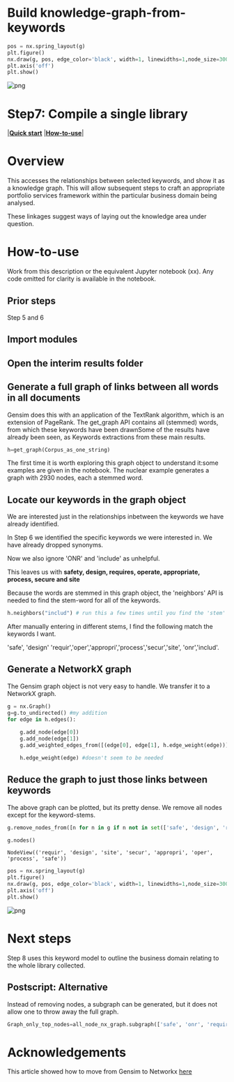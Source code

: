 # Build knowledge-graph-from-keywords



```python
pos = nx.spring_layout(g)
plt.figure()
nx.draw(g, pos, edge_color='black', width=1, linewidths=1,node_size=3000, node_color='seagreen', alpha=0.9,labels={node: node for node in g.nodes()})
plt.axis('off')
plt.show()
```


![png](/images/output_0_0.png)


# Step7: Compile a single library

|**[Quick start](#Quick-start)** |**[How-to-use](#How-to-use)**|

# Overview
 This accesses the relationships between selected keywords, and show it as a knowledge graph. 
 This will allow subsequent steps to craft an appropriate portfolio services framework within the particular business domain being analysed.
 
 These linkages suggest ways of laying out the knowledge area under question.

# How-to-use
Work from this description or the equivalent Jupyter notebook (xx). Any code omitted for clarity is available in the notebook.

## Prior steps
Step 5 and 6

## Import modules

## Open the interim results folder

## Generate a full graph of links between all words in all documents

Gensim does this with an application of the TextRank algorithm, which is an extension of PageRank. The get_graph API contains all (stemmed) words, from which these keywords have been drawnSome of the results have already been seen, as Keywords  extractions from these main results. 

```python
h=get_graph(Corpus_as_one_string)
```

The first time it is worth exploring this graph object to understand it:some examples are given in the notebook. 
The nuclear example generates a graph with 2930 nodes, each a stemmed word. 

## Locate our keywords in the graph object
We are interested just in the relationships inbetween the keywords we have already identified. 

In Step 6 we identified the specific keywords we were interested in. We have already dropped synonyms.

Now we also ignore 'ONR' and 'include' as unhelpful. 

This leaves us with **safety, design, requires, operate, appropriate, process, secure and site**

Because the words are stemmed in this graph object, the 'neighbors' API is needed to find the stem-word for all of the keywords.

```python
h.neighbors("includ") # run this a few times until you find the 'stem' being used for each keyword you want
```

After manually entering in different stems, I find the following match the keywords I want.

'safe', 'design' 'requir','oper','appropri','process','secur','site', 'onr','includ'.



## Generate a NetworkX graph

The Gensim graph object is not very easy to handle. We transfer it to a NetworkX graph. 

```python
g = nx.Graph()
g=g.to_undirected() #my addition
for edge in h.edges():
    
    g.add_node(edge[0])
    g.add_node(edge[1])
    g.add_weighted_edges_from([(edge[0], edge[1], h.edge_weight(edge))])

    h.edge_weight(edge) #doesn't seem to be needed
```

## Reduce the graph to just those links between keywords
The above graph can be plotted, but its pretty dense. 
We remove all nodes except for the keyword-stems.

```python
g.remove_nodes_from([n for n in g if n not in set(['safe', 'design', 'requir','oper','appropri','process','secur','site'])])
```

```python
g.nodes()
```




    NodeView(('requir', 'design', 'site', 'secur', 'appropri', 'oper', 'process', 'safe'))



```python
pos = nx.spring_layout(g)
plt.figure()
nx.draw(g, pos, edge_color='black', width=1, linewidths=1,node_size=3000, node_color='seagreen', alpha=0.9,labels={node: node for node in g.nodes()})
plt.axis('off')
plt.show()
```


![png](/images/output_14_0.png)


# Next steps
Step 8 uses this keyword model to outline the business domain relating to the whole library collected. 

## Postscript: Alternative
Instead of removing nodes, a subgraph can be generated, but it does not allow one to throw away the full graph. 

```python
Graph_only_top_nodes=all_node_nx_graph.subgraph(['safe', 'onr', 'requir','includ','design','site','secur','process','appropri','oper'])
```

# Acknowledgements
This article showed how to move from Gensim to Networkx [here](https://dev.to/b_dmarius/python-keywords-extraction-machine-learning-project-series-part-2-2bii)
